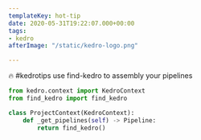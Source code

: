 ```yaml
---
templateKey: hot-tip
date: 2020-05-31T19:22:07.000+00:00
tags:
- kedro
afterImage: "/static/kedro-logo.png"

---
```

🔥 #kedrotips use find-kedro to assembly your pipelines


``` python
from kedro.context import KedroContext
from find_kedro import find_kedro

class ProjectContext(KedroContext):
    def _get_pipelines(self) -> Pipeline:
        return find_kedro()
```